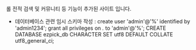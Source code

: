 롤 전적 검색 및 커뮤니티 등 기능이 추가된 사이트 입니다.

* 데이터베이스 관련 임시 스키마 작성 :
create user 'admin'@'%' identified by 'admin1234';
grant all privileges on *.* to 'admin'@'%';
CREATE DATABASE ezpick_db CHARACTER SET utf8 DEFAULT COLLATE utf8_general_ci;
